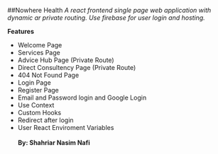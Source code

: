 ##Nowhere Health
_A react frontend single page web application with dynamic ar private routing. Use firebase for user login and hosting._

**Features**

- Welcome Page
- Services Page
- Advice Hub Page (Private Route)
- Direct Consultency Page (Private Route)
- 404 Not Found Page
- Login Page
- Register Page
- Email and Password login and Google Login
- Use Context
- Custom Hooks
- Redirect after login
- User React Enviroment Variables
  <br>
  <br>
  **By: Shahriar Nasim Nafi**
